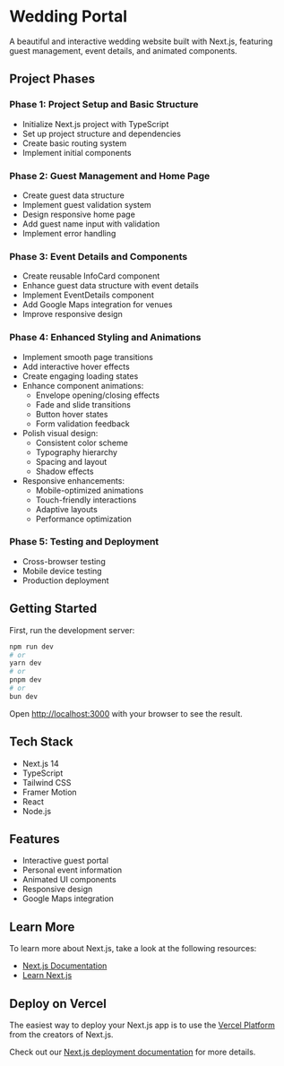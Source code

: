 # Wedding Portal

A beautiful and interactive wedding website built with Next.js, featuring guest management, event details, and animated components.

## Project Phases

### Phase 1: Project Setup and Basic Structure
- Initialize Next.js project with TypeScript
- Set up project structure and dependencies
- Create basic routing system
- Implement initial components

### Phase 2: Guest Management and Home Page
- Create guest data structure
- Implement guest validation system
- Design responsive home page
- Add guest name input with validation
- Implement error handling

### Phase 3: Event Details and Components
- Create reusable InfoCard component
- Enhance guest data structure with event details
- Implement EventDetails component
- Add Google Maps integration for venues
- Improve responsive design

### Phase 4: Enhanced Styling and Animations
- Implement smooth page transitions
- Add interactive hover effects
- Create engaging loading states
- Enhance component animations:
  - Envelope opening/closing effects
  - Fade and slide transitions
  - Button hover states
  - Form validation feedback
- Polish visual design:
  - Consistent color scheme
  - Typography hierarchy
  - Spacing and layout
  - Shadow effects
- Responsive enhancements:
  - Mobile-optimized animations
  - Touch-friendly interactions
  - Adaptive layouts
  - Performance optimization

### Phase 5: Testing and Deployment
   - Cross-browser testing
   - Mobile device testing
   - Production deployment

## Getting Started

First, run the development server:

```bash
npm run dev
# or
yarn dev
# or
pnpm dev
# or
bun dev
```

Open [http://localhost:3000](http://localhost:3000) with your browser to see the result.

## Tech Stack

- Next.js 14
- TypeScript
- Tailwind CSS
- Framer Motion
- React
- Node.js

## Features

- Interactive guest portal
- Personal event information
- Animated UI components
- Responsive design
- Google Maps integration

## Learn More

To learn more about Next.js, take a look at the following resources:

- [Next.js Documentation](https://nextjs.org/docs)
- [Learn Next.js](https://nextjs.org/learn)

## Deploy on Vercel

The easiest way to deploy your Next.js app is to use the [Vercel Platform](https://vercel.com/new) from the creators of Next.js.

Check out our [Next.js deployment documentation](https://nextjs.org/docs/deployment) for more details.

